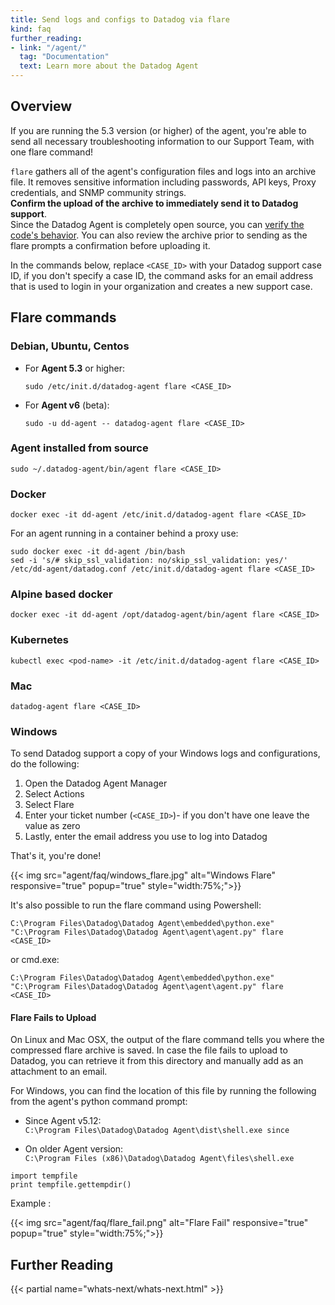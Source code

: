 ```yaml
---
title: Send logs and configs to Datadog via flare
kind: faq
further_reading:
- link: "/agent/"
  tag: "Documentation"
  text: Learn more about the Datadog Agent
---
```


## Overview

If you are running the 5.3 version (or higher) of the agent, you're able to send all necessary troubleshooting information to our Support Team, with one flare command!

`flare` gathers all of the agent's configuration files and logs into an archive file. It removes sensitive information including passwords, API keys, Proxy credentials, and SNMP community strings.  
**Confirm the upload of the archive to immediately send it to Datadog support**.  
Since the Datadog Agent is completely open source, you can [verify the code's behavior](https://github.com/DataDog/dd-agent/blob/master/utils/flare.py). You can also review the archive prior to sending as the flare prompts a confirmation before uploading it.  

In the commands below, replace `<CASE_ID>` with your Datadog support case ID, if you don't specify a case ID, the command asks for an email address that is used to login in your organization and creates a new support case.

## Flare commands
### Debian, Ubuntu, Centos

* For **Agent 5.3** or higher:

    ```
    sudo /etc/init.d/datadog-agent flare <CASE_ID>
    ```

* For **Agent v6** (beta):

    ```
    sudo -u dd-agent -- datadog-agent flare <CASE_ID>
    ```

### Agent installed from source

```
sudo ~/.datadog-agent/bin/agent flare <CASE_ID>
```

### Docker

```
docker exec -it dd-agent /etc/init.d/datadog-agent flare <CASE_ID>
```

For an agent running in a container behind a proxy use:

```
sudo docker exec -it dd-agent /bin/bash
sed -i 's/# skip_ssl_validation: no/skip_ssl_validation: yes/' /etc/dd-agent/datadog.conf /etc/init.d/datadog-agent flare <CASE_ID>
```

### Alpine based docker

```
docker exec -it dd-agent /opt/datadog-agent/bin/agent flare <CASE_ID>
```

### Kubernetes 

```
kubectl exec <pod-name> -it /etc/init.d/datadog-agent flare <CASE_ID>
```

### Mac

```
datadog-agent flare <CASE_ID>
```

### Windows

To send Datadog support a copy of your Windows logs and configurations, do the following:

1. Open the Datadog Agent Manager
2. Select Actions
3. Select Flare
4. Enter your ticket number (`<CASE_ID>`)- if you don't have one leave the value as zero
5. Lastly, enter the email address you use to log into Datadog

That's it, you're done!

{{< img src="agent/faq/windows_flare.jpg" alt="Windows Flare" responsive="true" popup="true" style="width:75%;">}}

It's also possible to run the flare command using Powershell:

```
C:\Program Files\Datadog\Datadog Agent\embedded\python.exe" "C:\Program Files\Datadog\Datadog Agent\agent\agent.py" flare <CASE_ID>
```
or cmd.exe:
```
C:\Program Files\Datadog\Datadog Agent\embedded\python.exe" "C:\Program Files\Datadog\Datadog Agent\agent\agent.py" flare <CASE_ID>
```

#### Flare Fails to Upload

On Linux and Mac OSX, the output of the flare command tells you where the compressed flare archive is saved. In case the file fails to upload to Datadog, you can retrieve it from this directory and manually add as an attachment to an email.  

For Windows, you can find the location of this file by running the following from the agent's python command prompt:

* Since Agent v5.12:  
    `C:\Program Files\Datadog\Datadog Agent\dist\shell.exe since`

* On older Agent version:  
    `C:\Program Files (x86)\Datadog\Datadog Agent\files\shell.exe`

```
import tempfile
print tempfile.gettempdir()
```

Example : 

{{< img src="agent/faq/flare_fail.png" alt="Flare Fail" responsive="true" popup="true" style="width:75%;">}}

## Further Reading

{{< partial name="whats-next/whats-next.html" >}}
